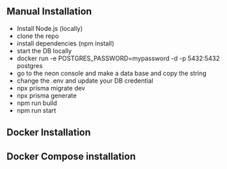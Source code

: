 ## Manual Installation 
 - Install Node.js (locally)
 - clone the repo 
 - install dependencies (npm install)
 - start the DB locally 
  - docker run -e POSTGRES_PASSWORD=mypassword -d -p 5432:5432 postgres
  - go to the neon console and make a data base and copy the string 
- change the .env and update your DB credential 
- npx prisma migrate dev
- npx prisma generate
- npm run build 
- npm run start

## Docker Installation 


## Docker Compose installation 
